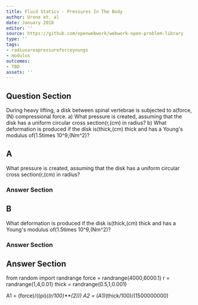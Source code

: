 ```yaml
---
title: Fluid Statics - Pressures In The Body
author: Urone et. al
date: January 2018
editor: ''
source: https://github.com/openwebwork/webwork-open-problem-library
type: ''
tags:
- radiusareapressureforceyoungs
- modulus
outcomes:
- TBD
assets: ''
---
```


## Question Section 

During heavy lifting, a disk between spinal vertebrae is subjected to a(force,(N) compressional force.
a) What pressure is created, assuming that the disk has a uniform circular cross section(r,(cm) in radius?
b) What deformation is produced if the disk is(thick,(cm) thick and has a Young's modulus of(1.5times 10^9,(Nm^2)?

## A
What pressure is created, assuming that the disk has a uniform circular cross section(r,(cm) in radius?
### Answer Section
## B
What deformation is produced if the disk is(thick,(cm) thick and has a Young's modulus of(1.5times 10^9,(Nm^2)?
### Answer Section


## Answer Section

from random import randrange
force = randrange(4000,6000.1)
r = randrange(1,4,0.01)
thick = randrange(0.5,1,0.001)

A1 = (force)/((pi)*((r/100)**(2)))
A2 = (A1)*(thick/100)/(1500000000)